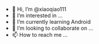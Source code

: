 - 👋 Hi, I’m @xiaoqiao111
- 👀 I’m interested in ...
- 🌱 I’m currently learning Android
- 💞️ I’m looking to collaborate on ...
- 📫 How to reach me ...

<!---
xiaoqiao111/xiaoqiao111 is a ✨ special ✨ repository because its `README.md` (this file) appears on your GitHub profile.
You can click the Preview link to take a look at your changes.
--->

